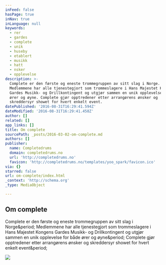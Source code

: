 ```yaml
---
inFeed: false
hasPage: true
inNav: true
inLanguage: null
keywords:
  - rer
  - gardes
  - complete
  - unik
  - huseby
  - etablert
  - musikk
  - hatt
  - nsker
  - opplevelse
description: >-
  Complete er den første og eneste trommegruppen av sitt slag i Norge.
  Medlemmene har alle tjenestegjort som trommeslagere i Hans Majestet Kongens
  Gardes Musikk- og Drillkontingent og utgjør sammen en unik opplevelse for både
  ører og øyne. Complete gjør opptredener etter arrangørens ønsker og
  skreddersyr showet for hvert enkelt event.
datePublished: '2016-08-31T16:29:41.594Z'
dateModified: '2016-08-31T16:29:41.458Z'
author: []
related: []
app_links: []
title: Om complete
sourcePath: _posts/2016-03-02-om-complete.md
authors: []
publisher:
  name: Completedrums
  domain: completedrums.no
  url: 'http://completedrums.no'
  favicon: 'http://completedrums.no/templates/yoo_spark/favicon.ico'
via: {}
starred: false
url: om-complete/index.html
_context: 'http://schema.org'
_type: MediaObject

---
```

<article style=""><h1>Om complete</h1><p>Complete er den første og eneste trommegruppen av sitt slag i Norge&amp;period; Medlemmene har alle tjenestegjort som trommeslagere i Hans Majestet Kongens Gardes Musikk- og Drillkontingent og utgjør sammen en unik opplevelse for både ører og øyne&amp;period; Complete gjør opptredener etter arrangørens ønsker og skreddersyr showet for hvert enkelt event&amp;period;</p><img src="http://completedrums.no/images/fast-grafikk/om-complete.jpg" /></article>